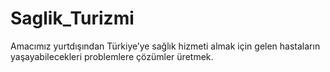 # Saglik_Turizmi
Amacımız yurtdışından Türkiye’ye sağlık hizmeti almak için gelen hastaların yaşayabilecekleri problemlere çözümler üretmek.
